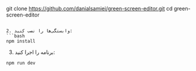 git clone https://github.com/danialsamiei/green-screen-editor.git
cd green-screen-editor
```

2. وابستگی‌ها را نصب کنید:
```bash
npm install
```

3. برنامه را اجرا کنید:
```bash
npm run dev